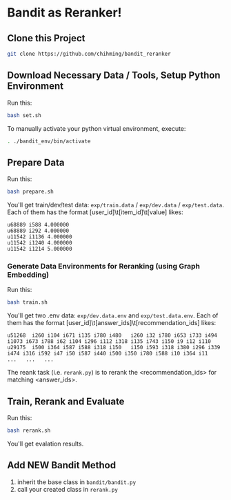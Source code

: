 # Bandit as Reranker!


## Clone this Project
```sh
git clone https://github.com/chihming/bandit_reranker
```

## Download Necessary Data / Tools, Setup Python Environment
Run this:
```sh
bash set.sh
```
To manually activate your python virtual environment, execute:
```sh
. ./bandit_env/bin/activate
```

## Prepare Data
Run this:
```sh
bash prepare.sh
```
You'll get train/dev/test data: `exp/train.data` / `exp/dev.data` / `exp/test.data`.
Each of them has the format [user_id]\t[item_id]\t[value] likes:
```
u68889 i588 4.000000
u68889 i292 4.000000
u11542 i1136 4.000000
u11542 i1240 4.000000
u11542 i1214 5.000000
```

### Generate Data Environments for Reranking (using Graph Embedding)
Run this:
```sh
bash train.sh
```
You'll get two .env data: `exp/dev.data.env` and `exp/test.data.env`.
Each of them has the format [user_id]\t[answer_ids]\t[recommendation_ids] likes:
```
u51268  i260 i104 i671 i135 i780 i480   i260 i32 i780 i653 i733 i494 i1073 i673 i788 i62 i104 i296 i112 i318 i135 i743 i150 i9 i12 i110
u29175  i500 i364 i587 i588 i318 i150   i150 i593 i318 i380 i296 i339 i474 i316 i592 i47 i50 i587 i440 i500 i350 i780 i588 i10 i364 i11
...   ...   ...
```
The reank task (i.e. `rerank.py`) is to rerank the <recommendation_ids> for matching <answer_ids>.

## Train, Rerank and Evaluate
Run this:
```sh
bash rerank.sh
```
You'll get evalation results.

## Add NEW Bandit Method
1. inherit the base class in `bandit/bandit.py` 
2. call your created class in `rerank.py`
